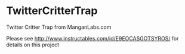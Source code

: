 TwitterCritterTrap
==================

Twitter Critter Trap from ManganLabs.com

Please see http://www.instructables.com/id/E9EOCASGOTSYROS/ for details on this project
